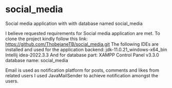 # social_media
Social media application with with database named social_media

I believe requested requirements for Social media application are met. 
To clone the project kindly follow this link: https://github.com/ThobejaneTB/social_media.git 
The following IDEs are installed and used for the application backend: 
  jdk-11.0.21_windows-x64_bin 
  Intellij idea-2022.3.3
And for database part:
  XAMPP Control Panel v3.3.0
  database name: social_media

Email is used as notification platform for posts, comments and likes from related users 
I used JavaMailSender to achieve notification amongst the users.
